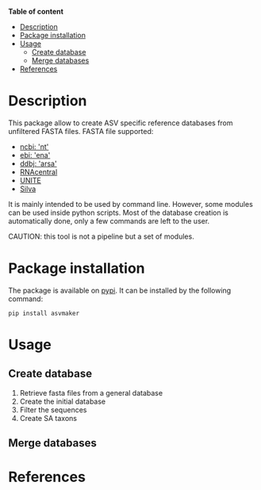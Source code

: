 **Table of content**
- [Description](#description)
- [Package installation](#package-installation)
- [Usage](#usage)
  - [Create database](#create-database)
  - [Merge databases](#merge-databases)
- [References](#references)

# Description

This package allow to create ASV specific reference databases from unfiltered FASTA files. FASTA file supported:
- [ncbi: 'nt'](https://www.ncbi.nlm.nih.gov/nucleotide/)
- [ebi: 'ena'](https://www.ebi.ac.uk/ena/browser/home)
- [ddbj: 'arsa'](http://ddbj.nig.ac.jp/arsa/)
- [RNAcentral](https://rnacentral.org/)
- [UNITE](https://unite.ut.ee/repository.php)
- [Silva](https://www.arb-silva.de/)

It is mainly intended to be used by command line. However, some modules can be used inside python scripts. Most of the database creation is automatically done, only a few commands are left to the user.

CAUTION: this tool is not a pipeline but a set of modules.

# Package installation

The package is available on  [pypi](https://pypi.org/). It can be installed by the following command: 

```shell
pip install asvmaker
```

# Usage

## Create database

1) Retrieve fasta files from a general database
2) Create the initial database
3) Filter the sequences
4) Create SA taxons


## Merge databases


# References